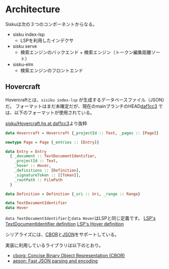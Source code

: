 # Architecture

Siskuは次の３つのコンポーネントからなる。

- sisku index-lsp
    - LSPを利用したインデクサ
- sisku serve
    - 検索エンジンのバックエンド + 検索エンジン（トークン編集距離ソート）
- sisku-elm
    - 検索エンジンのフロントエンド

<!--
![Sisku Architecture](/docs/Sisku_Architecture.jpg)
-->

## Hovercraft
Hovercraftとは、`sisiku index-lsp` が生成するデータベースファイル（JSON）だ。
フォーマットはまだ未確定だが、現在のmainブランチのHEAD[daf1cc3](https://github.com/takoeight0821/sisku/commit/daf1cc3b7d1c67cb637fbd1466bac0315811e670)
では、以下のフォーマットが使用されている。

[sisku/Hovercraft\.hs at daf1cc3](https://github.com/takoeight0821/sisku/blob/daf1cc3b7d1c67cb637fbd1466bac0315811e670/src/Sisku/Hovercraft.hs)より抜粋
```haskell
data Hovercraft = Hovercraft {_projectId :: Text, _pages :: [Page]}

newtype Page = Page {_entries :: [Entry]}

data Entry = Entry
  { _document :: TextDocumentIdentifier,
    _projectId :: Text,
    _hover :: Hover,
    _definitions :: [Definition],
    _signatureToken :: [[Token]],
    _rootPath :: FilePath
  }

data Definition = Definition {_uri :: Uri, _range :: Range}

data TextDocumentIdentifier
data Hover
```

`data TextDocumentIdentifier`と`data Hover`はLSPと同じ定義です。
[LSP's TextDocumentIdentifier definition](https://microsoft.github.io/language-server-protocol/specifications/lsp/3.17/specification/#textDocumentIdentifier)
[LSP's Hover definition](https://microsoft.github.io/language-server-protocol/specifications/lsp/3.17/specification/#hover)

シリアライズには、[CBOR](https://cbor.io/)と[JSON](https://www.json.org/)をサポートしている。

実装に利用しているライブラリは以下のとおり。
* [cborg: Concise Binary Object Representation \(CBOR\)](https://hackage.haskell.org/package/cborg)
* [aeson: Fast JSON parsing and encoding](https://hackage.haskell.org/package/aeson)